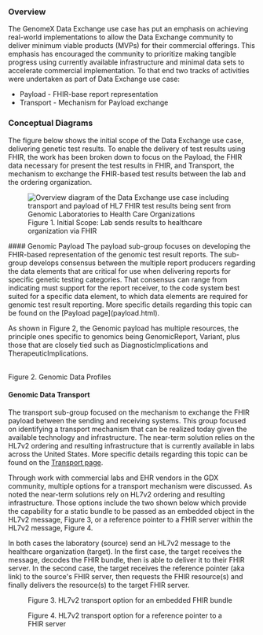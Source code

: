 ### Overview

The GenomeX Data Exchange use case has put an emphasis on achieving real-world implementations to allow the Data Exchange community to deliver minimum viable products (MVPs) for their commercial offerings. This emphasis has encouraged the community to prioritize making tangible progress using currently available infrastructure and minimal data sets to accelerate commercial implementation. To that end two tracks of activities were undertaken as part of Data Exchange use case:
* Payload - FHIR-base report representation
* Transport - Mechanism for Payload exchange

### Conceptual Diagrams 
The figure below shows the initial scope of the Data Exchange use case, delivering genetic test results. To enable the delivery of test results using FHIR, the work has been broken down to focus on the Payload, the FHIR data necessary for present the test results in FHIR, and Transport, the mechanism to exchange the FHIR-based test results between the lab and the ordering organization.

<figure>
    <img src="GenomeX_Data_Exchange_Overview_Graphic.jpg"
         alt="Overview diagram of the Data Exchange use case including transport and payload of HL7 FHIR test results being sent from Genomic Laboratories to Health Care Organizations">
    <figcaption>Figure 1. Initial Scope: Lab sends results to healthcare organization via FHIR</figcaption>
</figure>
#### Genomic Payload
The payload sub-group focuses on developing the FHIR-based representation of the genomic test result reports.  The sub-group develops consensus between the multiple report producers regarding the data elements that are critical for use when delivering reports for specific genetic testing categories.  That consensus can range from indicating must support for the report receiver,  to the code system best suited for a specific data element, to which data elements are required for genomic test result reporting. More specific details regarding this topic can be found on the [Payload page](payload.html). 

As shown in Figure 2, the Genomic payload has multiple resources, the principle ones specific to genomics being GenomicReport, Variant, plus those that are closely tied such as DiagnosticImplications and TherapeuticImplications.

<object data="gdx_profiles.svg" type="image/svg+xml"></object>
<br/>
Figure 2. Genomic Data Profiles
#### Genomic Data Transport
The transport sub-group focused on the mechanism to exchange the FHIR payload between the sending and receiving systems. This group focused on identifying a transport mechanism that can be realized today given the available technology and infrastructure. The near-term solution relies on the HL7v2 ordering and resulting infrastructure that is currently available in labs across the United States. More specific details regarding this topic can be found on the [Transport page](transport.html). 

Through work with commercial labs and EHR vendors in the GDX community, multiple options for a transport mechanism were discussed. As noted the near-term solutions rely on HL7v2 ordering and resulting infrastructure. Those options include the two shown below which provide the capability for a static bundle to be passed as an embedded object in the HL7v2 message, Figure 3, or a reference pointer to a FHIR server within the HL7v2 message, Figure 4.

In both cases the laboratory (source) send an HL7v2 message to the healthcare organization (target). In the first case, the target receives the message, decodes the FHIR bundle, then is able to deliver it to their FHIR server. In the second case, the target receives the reference pointer (aka link) to the source's FHIR server, then requests the FHIR resource(s) and finally delivers the resource(s) to the target FHIR server.

<figure>
    <object data="genomeX_transport_option_1.svg" type="image/svg+xml" width="70%"></object>
    <figcaption>Figure 3. HL7v2 transport option for an embedded FHIR bundle</figcaption>
</figure>

<figure>
    <object data="genomeX_transport_option_2.svg" type="image/svg+xml" width="70%"></object>
    <figcaption>Figure 4. HL7v2 transport option for a reference pointer to a FHIR server</figcaption>
</figure>